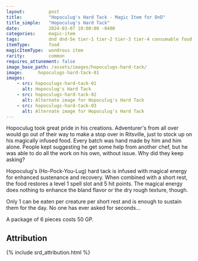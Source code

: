 ```yaml
---
layout:         post
title:          "Hopoculug's Hard Tack - Magic Item for DnD"
title_simple:   "Hopoculug's Hard Tack"
date:           2024-03-07 10:00:00 -0400
categories:     magic-item
tags:           dnd dnd-5e tier-1 tier-2 tier-3 tier-4 consumable food
itemType:       food
magicItemType:  wondrous item
rarity:         common
requires_attunement: false
image_base_path: /assets/images/hopoculugs-hard-tack/
image:      hopoculugs-hard-tack-01
images:
    - src: hopoculugs-hard-tack-01
      alt: Hopoculug's Hard Tack
    - src: hopoculugs-hard-tack-02
      alt: Alternate image for Hopoculug's Hard Tack
    - src: hopoculugs-hard-tack-03
      alt: Alternate image for Hopoculug's Hard Tack
---
```


<div class="read-aloud">
    Hopoculug took great pride in his creations. Adventurer's from all over would go out of their way to make a stop over in Ritsville, just to stock up on his magically infused food. Every batch was hand made by him and him alone. People kept suggesting he get some help from another chef, but he was able to do all the work on his own, without issue. Why did they keep asking?
</div>

<!--more-->

Hopoculug's (Ho-Pock-You-Lug) hard tack is infused with magical energy for enhanced sustenance and recovery. When combined with a short rest, the food restores a level 1 spell slot and 5 hit points. The magical energy does nothing to enhance the bland flavor or the dry rough texture, though.

Only 1 can be eaten per creature per short rest and is enough to sustain them for the day. No one has ever asked for seconds...

A package of 6 pieces costs 50 GP.


## Attribution

{% include srd_attribution.html %}
